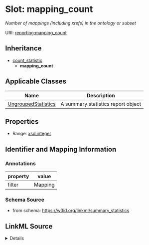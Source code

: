 # Slot: mapping_count
_Number of mappings (including xrefs) in the ontology or subset_


URI: [reporting:mapping_count](https://w3id.org/linkml/reportmapping_count)




## Inheritance

* [count_statistic](count_statistic.md)
    * **mapping_count**





## Applicable Classes

| Name | Description |
| --- | --- |
[UngroupedStatistics](UngroupedStatistics.md) | A summary statistics report object






## Properties

* Range: [xsd:integer](http://www.w3.org/2001/XMLSchema#integer)







## Identifier and Mapping Information





### Annotations

| property | value |
| --- | --- |
| filter | Mapping |



### Schema Source


* from schema: https://w3id.org/linkml/summary_statistics




## LinkML Source

<details>
```yaml
name: mapping_count
annotations:
  filter:
    tag: filter
    value: Mapping
description: Number of mappings (including xrefs) in the ontology or subset
from_schema: https://w3id.org/linkml/summary_statistics
rank: 1000
is_a: count_statistic
alias: mapping_count
owner: UngroupedStatistics
domain_of:
- UngroupedStatistics
slot_group: metadata_statistic_group
range: integer

```
</details>